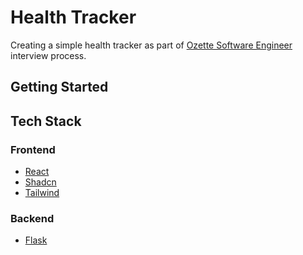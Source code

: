 # Health Tracker

Creating a simple health tracker as part of [Ozette Software Engineer](https://www.ozette.com/careers-apply/?jobid=5050063004#job-apply) interview process.

## Getting Started


## Tech Stack

### Frontend
- [React](https://react.dev/)
- [Shadcn]()
- [Tailwind]()

### Backend
- [Flask](https://flask.palletsprojects.com/en/3.0.x/)